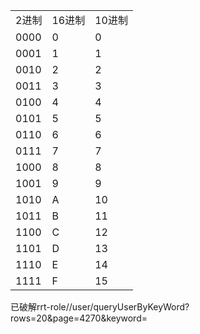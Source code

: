 |    |      |     |
|----|------|-----|
|2进制|16进制|10进制|
|0000|0     |0|
|0001|1     |1|
|0010|2     |2|
|0011|3     |3|
|0100|4     |4|
|0101|5     |5|
|0110|6     |6|
|0111|7     |7|
|1000|8     |8|
|1001|9     |9|
|1010|A     |10|
|1011|B     |11|
|1100|C     |12|
|1101|D     |13|
|1110|E     |14|
|1111|F     |15|


已破解rrt-role//user/queryUserByKeyWord?rows=20&page=4270&keyword=

